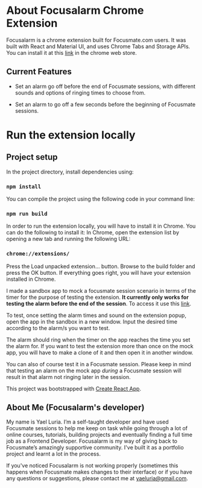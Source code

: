 
About Focusalarm Chrome Extension
====================================

Focusalarm is a chrome extension built for Focusmate.com users. It was built with React and Material UI, and uses Chrome Tabs and Storage APIs. You can install it at this [link](https://chrome.google.com/webstore/detail/focusalarm/ilcajdpmgfbeggnpffmohcopdgpcdndh) in the chrome web store.

## Current Features

* Set an alarm go off before the end of Focusmate sessions, with different sounds and options of ringing times to choose from. 

* Set an alarm to go off a few seconds before the beginning of Focusmate sessions.


Run the extension locally
=============================

## Project setup

In the project directory, install dependencies using:

### `npm install`

You can compile the project using the following code in your command line:

### `npm run build`

In order to run the extension locally, you will have to install it in Chrome. You can do the following to install it:
In Chrome, open the extension list by opening a new tab and running the following URL:

### `chrome://extensions/`

Press the Load unpacked extension… button.
Browse to the build folder and press the OK button.
If everything goes right, you will have your extension installed in Chrome.

I made a sandbox app to mock a focusmate session scenario in terms of the timer for the purpose of testing the extension. **It currently only works for testing the alarm before the end of the session**. 
To access it use this [link](https://codesandbox.io/s/focusalarm-tester-updated-264-yrnj3). 

 To test, once setting the alarm times and sound on the extension popup,
 open the app in the sandbox in a new window. Input the desired time according to the alarm/s you want to test. 

The alarm should ring when the timer on the app reaches the time you set the alarm for. If you want to test the extension more than once on the mock app, you will have to make a clone of it and then open it in another window.

You can also of course test it in a Focusmate session. Please keep in mind that testing an alarm on the mock app *during* a Focusmate session will result in that alarm not ringing later in the session.

This project was bootstrapped with [Create React App](https://github.com/facebook/create-react-app).

About Me (Focusalarm's developer)
---------------------------------
My name is Yael Luria. I’m a self-taught developer and have used Focusmate sessions to help me keep on task while going through a lot of online courses, tutorials, building projects and eventually finding a full time job as a Frontend Developer. Focusalarm is my way of giving back to Focusmate’s amazingly supportive community. I've built it as a portfolio project and learnt a lot in the process.

If you've noticed Focusalarm is not working properly (sometimes this happens when Focusmate makes changes to their interface) or if you have any questions or suggestions, please contact me at yaeluria@gmail.com.
